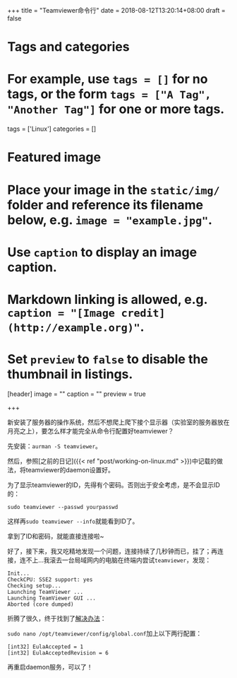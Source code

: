 +++
title = "Teamviewer命令行"
date = 2018-08-12T13:20:14+08:00
draft = false

# Tags and categories
# For example, use `tags = []` for no tags, or the form `tags = ["A Tag", "Another Tag"]` for one or more tags.
tags = ['Linux']
categories = []

# Featured image
# Place your image in the `static/img/` folder and reference its filename below, e.g. `image = "example.jpg"`.
# Use `caption` to display an image caption.
#   Markdown linking is allowed, e.g. `caption = "[Image credit](http://example.org)"`.
# Set `preview` to `false` to disable the thumbnail in listings.
[header]
image = ""
caption = ""
preview = true

+++

新安装了服务器的操作系统，然后不想爬上爬下接个显示器（实验室的服务器放在月亮之上），要怎么样才能完全从命令行配置好teamviewer？

先安装：`aurman -S teamviewer`。

然后，参照[之前的日记]({{< ref "post/working-on-linux.md" >}})中记载的做法，将teamviewer的daemon设置好。

为了显示teamviewer的ID，先得有个密码。否则出于安全考虑，是不会显示ID的：

```shell
sudo teamviewer --passwd yourpasswd
```

这样再`sudo teamviewer --info`就能看到ID了。

拿到了ID和密码，就能直接连接啦~

好了，接下来，我又吃精地发现一个问题，连接持续了几秒钟而已，挂了；再连接，连不上...我滚去一台局域网内的电脑在终端内尝试`teamviewer`，发现：

```pre
Init...
CheckCPU: SSE2 support: yes
Checking setup...
Launching TeamViewer ...
Launching TeamViewer GUI ...
Aborted (core dumped)
```

折腾了很久，终于找到了[解决办法](https://forum.getpimp.org/topic/795/teamviewer-13-on-pimp-v2-4-1-all/2)：

`sudo nano /opt/teamviewer/config/global.conf`加上以下两行配置：

```pre
[int32] EulaAccepted = 1
[int32] EulaAcceptedRevision = 6
```

再重启daemon服务，可以了！